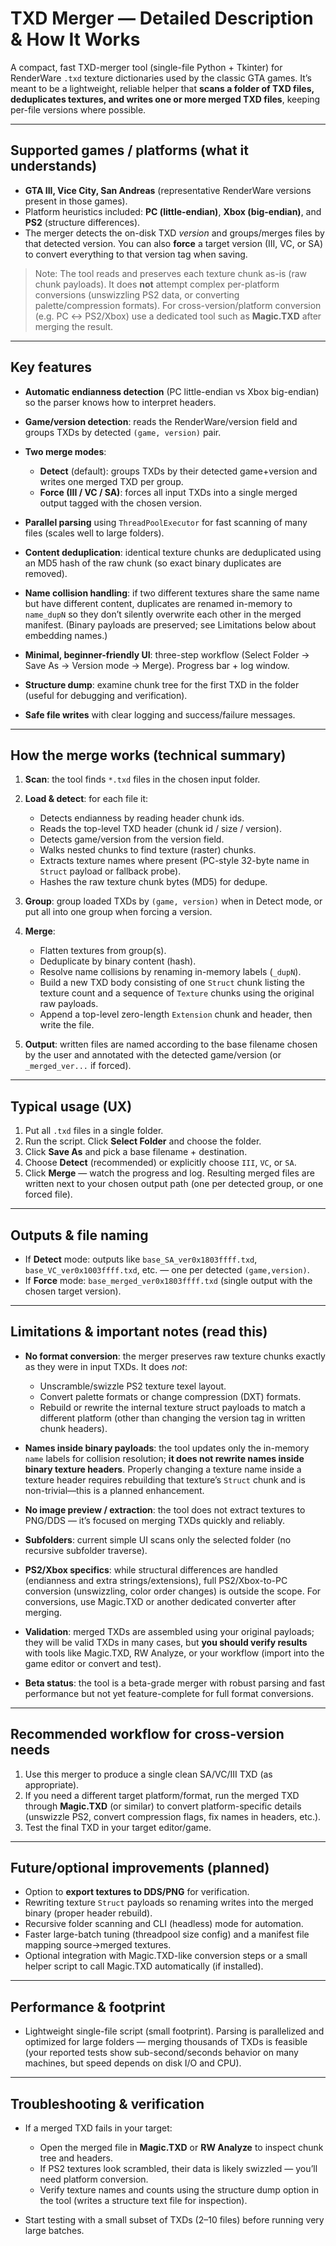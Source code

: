 # TXD Merger — Detailed Description & How It Works

A compact, fast TXD-merger tool (single-file Python + Tkinter) for RenderWare `.txd` texture dictionaries used by the classic GTA games.
It’s meant to be a lightweight, reliable helper that **scans a folder of TXD files, deduplicates textures, and writes one or more merged TXD files**, keeping per-file versions where possible.

---

## Supported games / platforms (what it understands)

* **GTA III, Vice City, San Andreas** (representative RenderWare versions present in those games).
* Platform heuristics included: **PC (little-endian)**, **Xbox (big-endian)**, and **PS2** (structure differences).
* The merger detects the on-disk TXD *version* and groups/merges files by that detected version. You can also **force** a target version (III, VC, or SA) to convert everything to that version tag when saving.

> Note: The tool reads and preserves each texture chunk as-is (raw chunk payloads). It does **not** attempt complex per-platform conversions (unswizzling PS2 data, or converting palette/compression formats). For cross-version/platform conversion (e.g. PC ↔ PS2/Xbox) use a dedicated tool such as **Magic.TXD** after merging the result.

---

## Key features

* **Automatic endianness detection** (PC little-endian vs Xbox big-endian) so the parser knows how to interpret headers.
* **Game/version detection**: reads the RenderWare/version field and groups TXDs by detected `(game, version)` pair.
* **Two merge modes**:

  * **Detect** (default): groups TXDs by their detected game+version and writes one merged TXD per group.
  * **Force (III / VC / SA)**: forces all input TXDs into a single merged output tagged with the chosen version.
* **Parallel parsing** using `ThreadPoolExecutor` for fast scanning of many files (scales well to large folders).
* **Content deduplication**: identical texture chunks are deduplicated using an MD5 hash of the raw chunk (so exact binary duplicates are removed).
* **Name collision handling**: if two different textures share the same name but have different content, duplicates are renamed in-memory to `name_dupN` so they don’t silently overwrite each other in the merged manifest. (Binary payloads are preserved; see Limitations below about embedding names.)
* **Minimal, beginner-friendly UI**: three-step workflow (Select Folder → Save As → Version mode → Merge). Progress bar + log window.
* **Structure dump**: examine chunk tree for the first TXD in the folder (useful for debugging and verification).
* **Safe file writes** with clear logging and success/failure messages.

---

## How the merge works (technical summary)

1. **Scan**: the tool finds `*.txd` files in the chosen input folder.
2. **Load & detect**: for each file it:

   * Detects endianness by reading header chunk ids.
   * Reads the top-level TXD header (chunk id / size / version).
   * Detects game/version from the version field.
   * Walks nested chunks to find texture (raster) chunks.
   * Extracts texture names where present (PC-style 32-byte name in `Struct` payload or fallback probe).
   * Hashes the raw texture chunk bytes (MD5) for dedupe.
3. **Group**: group loaded TXDs by `(game, version)` when in Detect mode, or put all into one group when forcing a version.
4. **Merge**:

   * Flatten textures from group(s).
   * Deduplicate by binary content (hash).
   * Resolve name collisions by renaming in-memory labels (`_dupN`).
   * Build a new TXD body consisting of one `Struct` chunk listing the texture count and a sequence of `Texture` chunks using the original raw payloads.
   * Append a top-level zero-length `Extension` chunk and header, then write the file.
5. **Output**: written files are named according to the base filename chosen by the user and annotated with the detected game/version (or `_merged_ver...` if forced).

---

## Typical usage (UX)

1. Put all `.txd` files in a single folder.
2. Run the script. Click **Select Folder** and choose the folder.
3. Click **Save As** and pick a base filename + destination.
4. Choose **Detect** (recommended) or explicitly choose `III`, `VC`, or `SA`.
5. Click **Merge** — watch the progress and log. Resulting merged files are written next to your chosen output path (one per detected group, or one forced file).

---

## Outputs & file naming

* If **Detect** mode: outputs like `base_SA_ver0x1803ffff.txd`, `base_VC_ver0x1003ffff.txd`, etc. — one per detected `(game,version)`.
* If **Force** mode: `base_merged_ver0x1803ffff.txd` (single output with the chosen target version).

---

## Limitations & important notes (read this)

* **No format conversion**: the merger preserves raw texture chunks exactly as they were in input TXDs. It does *not*:

  * Unscramble/swizzle PS2 texture texel layout.
  * Convert palette formats or change compression (DXT) formats.
  * Rebuild or rewrite the internal texture struct payloads to match a different platform (other than changing the version tag in written chunk headers).
* **Names inside binary payloads**: the tool updates only the in-memory `name` labels for collision resolution; **it does not rewrite names inside binary texture headers**. Properly changing a texture name inside a texture header requires rebuilding that texture’s `Struct` chunk and is non-trivial—this is a planned enhancement.
* **No image preview / extraction**: the tool does not extract textures to PNG/DDS — it’s focused on merging TXDs quickly and reliably.
* **Subfolders**: current simple UI scans only the selected folder (no recursive subfolder traverse).
* **PS2/Xbox specifics**: while structural differences are handled (endianness and extra strings/extensions), full PS2/Xbox-to-PC conversion (unswizzling, color order changes) is outside the scope. For conversions, use Magic.TXD or another dedicated converter after merging.
* **Validation**: merged TXDs are assembled using your original payloads; they will be valid TXDs in many cases, but **you should verify results** with tools like Magic.TXD, RW Analyze, or your workflow (import into the game editor or convert and test).
* **Beta status**: the tool is a beta-grade merger with robust parsing and fast performance but not yet feature-complete for full format conversions.

---

## Recommended workflow for cross-version needs

1. Use this merger to produce a single clean SA/VC/III TXD (as appropriate).
2. If you need a different target platform/format, run the merged TXD through **Magic.TXD** (or similar) to convert platform-specific details (unswizzle PS2, convert compression flags, fix names in headers, etc.).
3. Test the final TXD in your target editor/game.

---

## Future/optional improvements (planned)

* Option to **export textures to DDS/PNG** for verification.
* Rewriting texture `Struct` payloads so renaming writes into the merged binary (proper header rebuild).
* Recursive folder scanning and CLI (headless) mode for automation.
* Faster large-batch tuning (threadpool size config) and a manifest file mapping source→merged textures.
* Optional integration with Magic.TXD-like conversion steps or a small helper script to call Magic.TXD automatically (if installed).

---

## Performance & footprint

* Lightweight single-file script (small footprint). Parsing is parallelized and optimized for large folders — merging thousands of TXDs is feasible (your reported tests show sub-second/seconds behavior on many machines, but speed depends on disk I/O and CPU).

---

## Troubleshooting & verification

* If a merged TXD fails in your target:

  * Open the merged file in **Magic.TXD** or **RW Analyze** to inspect chunk tree and headers.
  * If PS2 textures look scrambled, their data is likely swizzled — you’ll need platform conversion.
  * Verify texture names and counts using the structure dump option in the tool (writes a structure text file for inspection).
* Start testing with a small subset of TXDs (2–10 files) before running very large batches.
